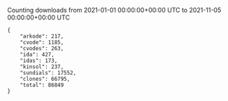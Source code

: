 
Counting downloads from 2021-01-01 00:00:00+00:00 UTC to 2021-11-05 00:00:00+00:00 UTC

```
{
    "arkode": 217,
    "cvode": 1185,
    "cvodes": 263,
    "ida": 427,
    "idas": 173,
    "kinsol": 237,
    "sundials": 17552,
    "clones": 66795,
    "total": 86849
}
```
